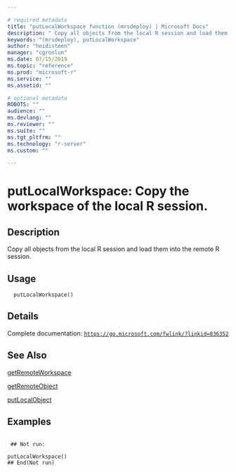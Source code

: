 ```yaml
--- 

# required metadata 
title: "putLocalWorkspace function (mrsdeploy) | Microsoft Docs" 
description: " Copy all objects from the local R session and load them into the remote R session. " 
keywords: "(mrsdeploy), putLocalWorkspace" 
author: "heidisteen" 
manager: "cgronlun" 
ms.date: 07/15/2019
ms.topic: "reference" 
ms.prod: "microsoft-r" 
ms.service: "" 
ms.assetid: "" 

# optional metadata 
ROBOTS: "" 
audience: "" 
ms.devlang: "" 
ms.reviewer: "" 
ms.suite: "" 
ms.tgt_pltfrm: "" 
ms.technology: "r-server" 
ms.custom: "" 

--- 
```





 # putLocalWorkspace: Copy the workspace of the local R session. 
 ## Description

Copy all objects from the local R session and load them into the remote R session.


 ## Usage

```   
  putLocalWorkspace()

```

 ## Details

Complete documentation: [`https://go.microsoft.com/fwlink/?linkid=836352`](https://go.microsoft.com/fwlink/?linkid=836352)



 ## See Also

[getRemoteWorkspace](getRemoteWorkspace.md)

[getRemoteObject](getRemoteObject.md)

[putLocalObject](putLocalObject.md)

 ## Examples

 ```

  ## Not run:

putLocalWorkspace()
 ## End(Not run) 
```


